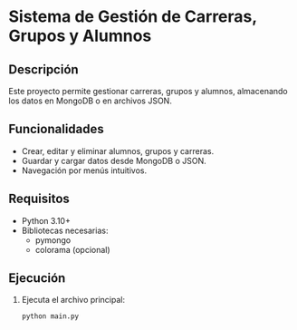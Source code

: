 # Sistema de Gestión de Carreras, Grupos y Alumnos

## Descripción
Este proyecto permite gestionar carreras, grupos y alumnos, almacenando los datos en MongoDB o en archivos JSON.

## Funcionalidades
- Crear, editar y eliminar alumnos, grupos y carreras.
- Guardar y cargar datos desde MongoDB o JSON.
- Navegación por menús intuitivos.

## Requisitos
- Python 3.10+
- Bibliotecas necesarias:
  - pymongo
  - colorama (opcional)

## Ejecución
1. Ejecuta el archivo principal:
   ```bash
   python main.py
